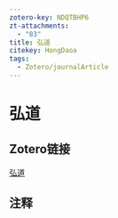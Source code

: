 ```yaml
---
zotero-key: NDQTBHP6
zt-attachments:
  - "83"
title: 弘道
citekey: HongDaoa
tags:
  - Zotero/journalArticle
---
```

# 弘道

## Zotero链接

[弘道](zotero://select/library/items/NDQTBHP6) 

## 注释




